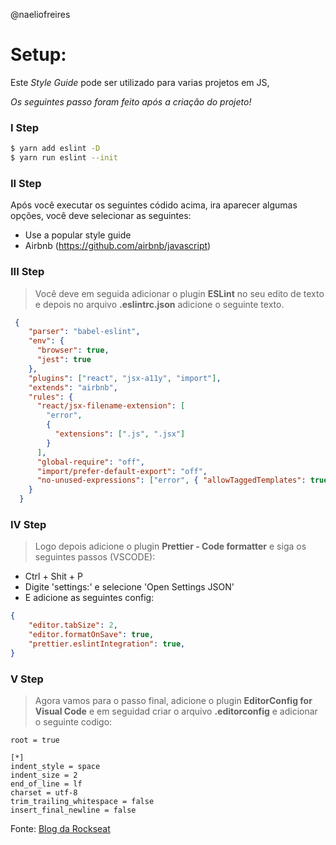@naeliofreires
# Setup: 

Este _Style Guide_ pode ser utilizado para varias projetos em JS,

*Os seguintes passo foram feito após a criação do projeto!*
### I Step

```sh
$ yarn add eslint -D
$ yarn run eslint --init
```
### II Step
Após você executar os seguintes códido acima, ira aparecer  algumas opções, você deve selecionar as seguintes:
-  Use a popular style guide 
-  Airbnb (https://github.com/airbnb/javascript)

### III Step
> Você deve em seguida adicionar o plugin **ESLint** no seu edito de texto e
> depois no arquivo **.eslintrc.json** adicione o seguinte texto.
```json
 {
    "parser": "babel-eslint",
    "env": {
      "browser": true,
      "jest": true
    },
    "plugins": ["react", "jsx-a11y", "import"],
    "extends": "airbnb",
    "rules": {
      "react/jsx-filename-extension": [
        "error",
        {
          "extensions": [".js", ".jsx"]
        }
      ],
      "global-require": "off",
      "import/prefer-default-export": "off",
      "no-unused-expressions": ["error", { "allowTaggedTemplates": true }]
    }
  }
```
### IV Step
> Logo depois adicione o plugin **Prettier - Code formatter** e siga os seguintes passos (VSCODE):

-   Ctrl + Shit + P
-   Digite 'settings:' e selecione 'Open Settings JSON'
-   E adicione as seguintes config:
```json
{
    "editor.tabSize": 2,
    "editor.formatOnSave": true,
    "prettier.eslintIntegration": true,
}
```

### V Step
> Agora vamos para o passo final, adicione o plugin **EditorConfig for Visual Code** e em seguidad criar o arquivo **.editorconfig** e adicionar o seguinte codigo:

```env
root = true

[*]
indent_style = space
indent_size = 2
end_of_line = lf
charset = utf-8
trim_trailing_whitespace = false
insert_final_newline = false
```

Fonte: [Blog da Rockseat](https://blog.rocketseat.com.br/)
